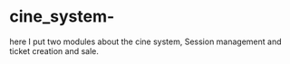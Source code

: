 # cine_system-
here I put two modules about the cine system, Session management and ticket creation and sale.
